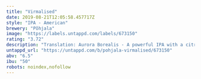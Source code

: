 ```yaml
---
title: "Virmalised"
date: 2019-08-21T12:05:58.457717Z
style: "IPA - American"
brewery: "Põhjala"
image: "https://labels.untappd.com/labels/673150"
rating: "3.72"
description: "Translation: Aurora Borealis - A powerful IPA with a citrus kick, Virmalised uses a blend of hops, including Citra and Azacca."
untappd_url: "https://untappd.com/b/pohjala-virmalised/673150"
abv: "6.5"
ibu: "50"
robots: noindex,nofollow
---
```

